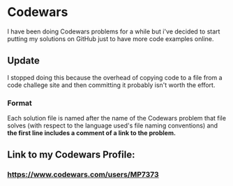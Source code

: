 # Codewars
I have been doing Codewars problems for a while but i've decided to start putting my solutions on GitHub just to have more code examples online.

## Update
I stopped doing this because the overhead of copying code to a file from a code challege site and then committing it probably isn't worth the effort.

### Format
Each solution file is named after the name of the Codewars problem that file solves (with respect to the language used's file naming conventions) and **the first line includes a comment of a link to the problem.**

## Link to my Codewars Profile:
### https://www.codewars.com/users/MP7373
